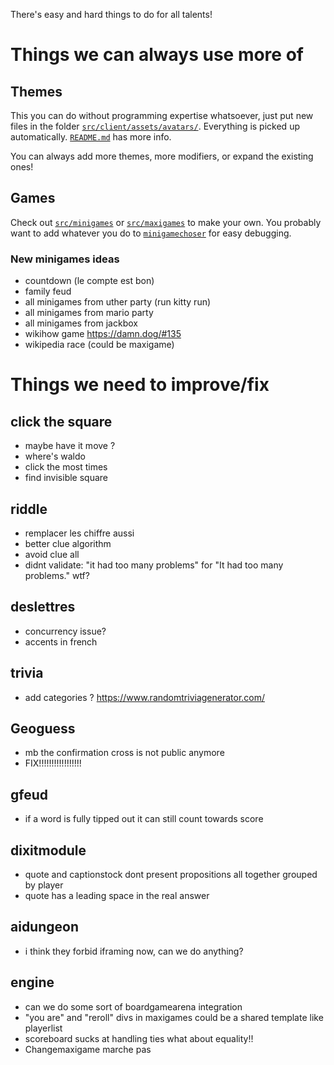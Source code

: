 There's easy and hard things to do for all talents!

# Things we can always use more of
## Themes

This you can do without programming expertise whatsoever, just put new files in the folder [`src/client/assets/avatars/`](src/client/assets/avatars/). Everything is picked up automatically. [`README.md`](src/client/assets/avatars/README.md) has more info.

You can always add more themes, more modifiers, or expand the existing ones!

## Games

Check out [`src/minigames`](src/minigames) or [`src/maxigames`](src/maxigames) to make your own. You probably want to add whatever you do to [`minigamechoser`](src/maxigames/minigamechoser) for easy debugging.


### New minigames ideas
* countdown (le compte est bon)
* family feud
* all minigames from uther party (run kitty run)
* all minigames from mario party
* all minigames from jackbox
* wikihow game https://damn.dog/#135
* wikipedia race (could be maxigame)


# Things we need to improve/fix

## click the square
* maybe have it move ?
* where's waldo
* click the most times
* find invisible square

## riddle
* remplacer les chiffre aussi
* better clue algorithm
* avoid clue all
* didnt validate: "it had too many problems" for "It had too many problems." wtf?

## deslettres
* concurrency issue?
* accents in french

## trivia
* add categories ? https://www.randomtriviagenerator.com/

## Geoguess
* mb the confirmation cross is not public anymore
* FIX!!!!!!!!!!!!!!!!!

## gfeud
* if a word is fully tipped out it can still count towards score

## dixitmodule
* quote and captionstock dont present propositions all together grouped by player
* quote has a leading space in the real answer

## aidungeon
* i think they forbid iframing now, can we do anything?

## engine

* can we do some sort of boardgamearena integration
* "you are" and "reroll" divs in maxigames could be a shared template like playerlist
* scoreboard sucks at handling ties what about equality!!
* Changemaxigame marche pas

